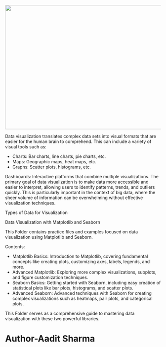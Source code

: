 <img src="https://cdn.spark.app/media/insightout/image/adobestock_320236306.jpeg" width=600 height=400>
<p>
    Data visualization translates complex data sets into visual formats that are easier for the human brain to comprehend. This can include a variety of visual tools such as:
  
  <ul list-style-typed="disc">
    <li>Charts: Bar charts, line charts, pie charts, etc.</li>
    <li>
  Maps: Geographic maps, heat maps, etc.</li>
    <li>
  Graphs: Scatter plots, histograms, etc.</li>
  </ul>
  Dashboards: Interactive platforms that combine multiple visualizations.
  The primary goal of data visualization is to make data more accessible and easier to interpret, allowing users to identify patterns, trends, and outliers quickly. This is particularly important in the context of big data, where the sheer volume of information can be overwhelming without effective visualization techniques.
  
  Types of Data for Visualization
  
    
  Data Visualization with Matplotlib and Seaborn
  
  This Folder contains practice files and examples focused on data visualization using Matplotlib and Seaborn.
  
  Contents:
  - Matplotlib Basics: Introduction to Matplotlib, covering fundamental concepts like creating plots, customizing axes, labels, legends, and more.
  - Advanced Matplotlib: Exploring more complex visualizations, subplots, and figure customization techniques.
  - Seaborn Basics: Getting started with Seaborn, including easy creation of statistical plots like bar plots, histograms, and scatter plots.
  - Advanced Seaborn: Advanced techniques with Seaborn for creating complex visualizations such as heatmaps, pair plots, and categorical plots.
  
  This Folder  serves as a comprehensive guide to mastering data visualization with these two powerful libraries.
</p>

<h1>Author-Aadit Sharma</h1>
